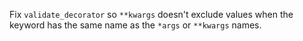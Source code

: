 Fix `validate_decorator` so `**kwargs` doesn't exclude values when the keyword
has the same name as the `*args` or `**kwargs` names.